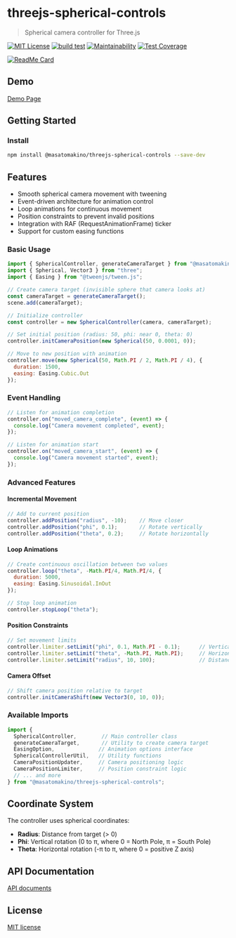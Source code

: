 # threejs-spherical-controls

> Spherical camera controller for Three.js

[![MIT License](http://img.shields.io/badge/license-MIT-blue.svg?style=flat)](LICENSE)
[![build test](https://github.com/MasatoMakino/threejs-spherical-controls/actions/workflows/ci_main.yml/badge.svg)](https://github.com/MasatoMakino/threejs-spherical-controls/actions/workflows/ci_main.yml)
[![Maintainability](https://api.codeclimate.com/v1/badges/2f9b5a94f146fec74465/maintainability)](https://codeclimate.com/github/MasatoMakino/threejs-spherical-controls/maintainability)
[![Test Coverage](https://api.codeclimate.com/v1/badges/2f9b5a94f146fec74465/test_coverage)](https://codeclimate.com/github/MasatoMakino/threejs-spherical-controls/test_coverage)

[![ReadMe Card](https://github-readme-stats.vercel.app/api/pin/?username=MasatoMakino&repo=threejs-spherical-controls)](https://github.com/MasatoMakino/threejs-spherical-controls)

## Demo

[Demo Page](https://masatomakino.github.io/threejs-spherical-controls/demo/)

## Getting Started

### Install

```bash
npm install @masatomakino/threejs-spherical-controls --save-dev
```

## Features

- Smooth spherical camera movement with tweening
- Event-driven architecture for animation control
- Loop animations for continuous movement
- Position constraints to prevent invalid positions
- Integration with RAF (RequestAnimationFrame) ticker
- Support for custom easing functions

### Basic Usage

```js
import { SphericalController, generateCameraTarget } from "@masatomakino/threejs-spherical-controls";
import { Spherical, Vector3 } from "three";
import { Easing } from "@tweenjs/tween.js";

// Create camera target (invisible sphere that camera looks at)
const cameraTarget = generateCameraTarget();
scene.add(cameraTarget);

// Initialize controller
const controller = new SphericalController(camera, cameraTarget);

// Set initial position (radius: 50, phi: near 0, theta: 0)
controller.initCameraPosition(new Spherical(50, 0.0001, 0));

// Move to new position with animation
controller.move(new Spherical(50, Math.PI / 2, Math.PI / 4), {
  duration: 1500,
  easing: Easing.Cubic.Out
});
```

### Event Handling

```js
// Listen for animation completion
controller.on("moved_camera_complete", (event) => {
  console.log("Camera movement completed", event);
});

// Listen for animation start
controller.on("moved_camera_start", (event) => {
  console.log("Camera movement started", event);
});
```

### Advanced Features

#### Incremental Movement
```js
// Add to current position
controller.addPosition("radius", -10);    // Move closer
controller.addPosition("phi", 0.1);       // Rotate vertically
controller.addPosition("theta", 0.2);     // Rotate horizontally
```

#### Loop Animations
```js
// Create continuous oscillation between two values
controller.loop("theta", -Math.PI/4, Math.PI/4, {
  duration: 5000,
  easing: Easing.Sinusoidal.InOut
});

// Stop loop animation
controller.stopLoop("theta");
```

#### Position Constraints
```js
// Set movement limits
controller.limiter.setLimit("phi", 0.1, Math.PI - 0.1);      // Vertical limits
controller.limiter.setLimit("theta", -Math.PI, Math.PI);     // Horizontal limits
controller.limiter.setLimit("radius", 10, 100);              // Distance limits
```

#### Camera Offset
```js
// Shift camera position relative to target
controller.initCameraShift(new Vector3(0, 10, 0));
```

### Available Imports

```js
import {
  SphericalController,        // Main controller class
  generateCameraTarget,       // Utility to create camera target
  EasingOption,              // Animation options interface
  SphericalControllerUtil,   // Utility functions
  CameraPositionUpdater,     // Camera positioning logic
  CameraPositionLimiter,     // Position constraint logic
  // ... and more
} from "@masatomakino/threejs-spherical-controls";
```

## Coordinate System

The controller uses spherical coordinates:
- **Radius**: Distance from target (> 0)
- **Phi**: Vertical rotation (0 to π, where 0 = North Pole, π = South Pole)
- **Theta**: Horizontal rotation (-π to π, where 0 = positive Z axis)

## API Documentation

[API documents](https://masatomakino.github.io/threejs-spherical-controls/api/index.html)

## License

[MIT license](LICENSE)
